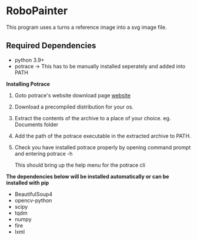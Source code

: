 # RoboPainter
This program uses a turns a reference image into a svg image file.

## Required Dependencies
- python 3.9+
- potrace -> This has to be manually installed seperately and added into PATH

**Installing Potrace**
1. Goto potrace's website download page [website](http://potrace.sourceforge.net/#downloading)
2. Download a precompiled distribution for your os.
3. Extract the contents of the archive to a place of your choice. eg. Documents folder
4. Add the path of the potrace executable in the extracted archive to PATH.
5. Check you have installed potrace properly by opening command prompt and entering potrace -h

    This should bring up the help menu for the potrace cli


**The dependencies below will be installed automatically or can be installed with pip**

- BeautifulSoup4
- opencv-python
- scipy
- tqdm
- numpy
- fire
- lxml